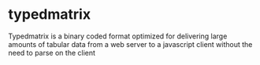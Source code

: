 typedmatrix
===========

Typedmatrix is a binary coded format optimized for delivering large amounts of tabular data from a web server to a javascript client without the need to parse on the client
